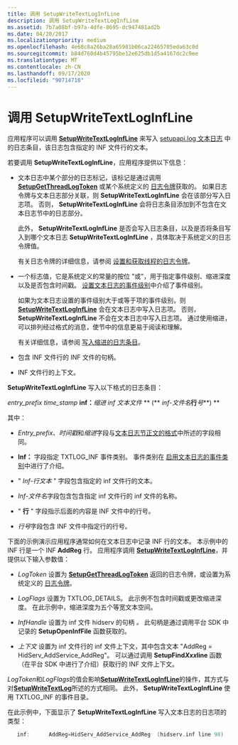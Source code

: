 ```yaml
---
title: 调用 SetupWriteTextLogInfLine
description: 调用 SetupWriteTextLogInfLine
ms.assetid: 7b7a08bf-b97a-4dfe-8695-dc947481ad2b
ms.date: 04/20/2017
ms.localizationpriority: medium
ms.openlocfilehash: 4e68c8a26ba28a65981b06ca22465705eda63c8d
ms.sourcegitcommit: b84d760d4b45795be12e625db1d5a4167dc2c9ee
ms.translationtype: MT
ms.contentlocale: zh-CN
ms.lasthandoff: 09/17/2020
ms.locfileid: "90714718"
---
```

# <a name="calling-setupwritetextloginfline"></a>调用 SetupWriteTextLogInfLine


应用程序可以调用 [**SetupWriteTextLogInfLine**](/windows/win32/api/setupapi/nf-setupapi-setupwritetextloginfline) 来写入 [setupapi.log 文本日志](setupapi-text-logs.md) 中的日志条目，该日志包含指定的 INF 文件行的文本。

若要调用 **SetupWriteTextLogInfLine**，应用程序提供以下信息：

-   文本日志中某个部分的日志标记，该标记是通过调用 [**SetupGetThreadLogToken**](/windows/win32/api/setupapi/nf-setupapi-setupgetthreadlogtoken) 或某个系统定义的 [日志令牌](log-tokens.md)获取的。 如果日志令牌与文本日志部分关联，则 **SetupWriteTextLogInfLine** 会在该部分写入日志项。 否则， **SetupWriteTextLogInfLine** 会将日志条目添加到不包含在文本日志节中的日志部分。

    此外， **SetupWriteTextLogInfLine** 是否会写入日志条目，以及是否将条目写入到哪个文本日志 **SetupWriteTextLogInfLine** ，具体取决于系统定义的日志令牌值。

    有关日志令牌的详细信息，请参阅 [设置和获取线程的日志令牌](setting-and-getting-a-log-token-for-a-thread.md)。

-   一个标志值，它是系统定义的常量的按位 "或"，用于指定事件级别、缩进深度以及是否包含时间戳。 [设置文本日志的事件级别](setting-the-event-level-for-a-text-log.md)中介绍了事件级别。

    如果为文本日志设置的事件级别大于或等于项的事件级别，则 [**SetupWriteTextLogInfLine**](/windows/win32/api/setupapi/nf-setupapi-setupwritetextloginfline) 会在文本日志中写入日志项。 否则， **SetupWriteTextLogInfLine** 不会在文本日志中写入日志项。 通过使用缩进，可以排列经过格式的消息，使节中的信息更易于阅读和理解。

    有关详细信息，请参阅 [写入缩进的日志条目](writing-indented-log-entries.md)。

-   包含 INF 文件行的 INF 文件的句柄。

-   INF 文件行的上下文。

**SetupWriteTextLogInfLine** 写入以下格式的日志条目：

*entry_prefix time_stamp* **inf：**<em>缩进 inf 文本文件</em> ** (** <em>inf-文件名</em>**行**<em>号</em>**) **

其中：

-   *Entry_prefix*、*时间戳*和*缩进*字段与[文本日志节正文的格式](format-of-a-text-log-section-body.md)中所述的字段相同。

-   **Inf：** 字段指定 TXTLOG_INF 事件类别。 事件类别在 [启用文本日志的事件类别](enabling-event-categories-for-a-text-log.md)中进行了介绍。

-   " *Inf-行文本* " 字段包含指定的 inf 文件行的文本。

-   *Inf-文件名*字段包含包含指定 inf 文件行的 inf 文件的名称。

-   " **行** " 字段指示后面的内容是 INF 文件中的行号。

-   *行号*字段包含 INF 文件中指定行的行号。

下面的示例演示应用程序通常如何在文本日志中记录 INF 行的文本。 本示例中的 INF 行是一个 INF **AddReg** 行。 应用程序调用 [**SetupWriteTextLogInfLine**](/windows/win32/api/setupapi/nf-setupapi-setupwritetextloginfline)，并提供以下输入参数值：

-   *LogToken* 设置为 [**SetupGetThreadLogToken**](/windows/win32/api/setupapi/nf-setupapi-setupgetthreadlogtoken) 返回的日志令牌，或设置为系统定义的 [日志令牌](log-tokens.md)。

-   *LogFlags* 设置为 TXTLOG_DETAILS。 此示例不包含时间戳或更改缩进深度。 在此示例中，缩进深度为五个等宽文本空间。

-   *InfHandle* 设置为 inf 文件 hidserv 的句柄 *。* 此句柄是通过调用平台 SDK 中记录的 **SetupOpenInfFile** 函数获取的。

-   *上下文* 设置为 inf 文件行的 inf 文件上下文，其中包含文本 "AddReg = HidServ_AddService_AddReg"。 可以通过调用 **SetupFind*Xxx*line** 函数（在平台 SDK 中进行了介绍）获取行的 INF 文件上下文。

*LogToken*和*LogFlags*的值会影响[**SetupWriteTextLogInfLine**](/windows/win32/api/setupapi/nf-setupapi-setupwritetextloginfline)的操作，其方式与对[**SetupWriteTextLog**](/windows/win32/api/setupapi/nf-setupapi-setupwritetextlog)所述的方式相同。 此外， **SetupWriteTextLogInfLine** 使用 TXTLOG_INF 的事件目录。

在此示例中，下面显示了 **SetupWriteTextLogInfLine** 写入文本日志的日志项的类型：

```cpp
   inf:      AddReg=HidServ_AddService_AddReg  (hidserv.inf line 98)
```

 

